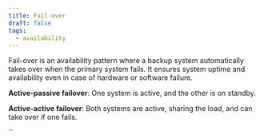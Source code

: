 ```yaml
---
title: Fail-over
draft: false
tags:
  - availability
---
```

Fail-over is an availability pattern where a backup system automatically takes over when the primary system fails. It ensures system uptime and availability even in case of hardware or software failure.

**Active-passive failover**: One system is active, and the other is on standby.

**Active-active failover**: Both systems are active, sharing the load, and can take over if one fails.

``